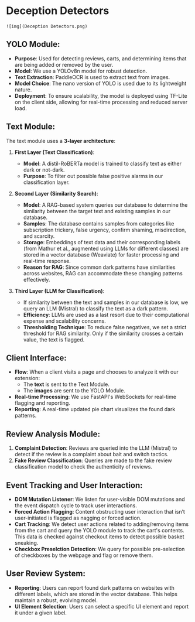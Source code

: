 
# Deception Detectors
    ![img](Deception Detectors.png)
## YOLO Module:
- **Purpose**: Used for detecting reviews, carts, and determining items that are being added or removed by the user.
- **Model**: We use a YOLOv8n model for robust detection.
- **Text Extraction**: PaddleOCR is used to extract text from images.
- **Model Choice**: The nano version of YOLO is used due to its lightweight nature.
- **Deployment**: To ensure scalability, the model is deployed using TF-Lite on the client side, allowing for real-time processing and reduced server load.

## Text Module:
The text module uses a **3-layer architecture**:

1. **First Layer (Text Classification)**:
    - **Model**: A distil-RoBERTa model is trained to classify text as either dark or not-dark.
    - **Purpose**: To filter out possible false positive alarms in our classification layer.

2. **Second Layer (Similarity Search)**:
    - **Model**: A RAG-based system queries our database to determine the similarity between the target text and existing samples in our database.
    - **Samples**: The database contains samples from categories like subscription trickery, false urgency, confirm shaming, misdirection, and scarcity.
    - **Storage**: Embeddings of text data and their corresponding labels (from Mathur et al., augmented using LLMs for different classes) are stored in a vector database (Weaviate) for faster processing and real-time response.
    - **Reason for RAG**: Since common dark patterns have similarities across websites, RAG can accommodate these changing patterns effectively.

3. **Third Layer (LLM for Classification)**:
    - If similarity between the text and samples in our database is low, we query an LLM (Mistral) to classify the text as a dark pattern.
    - **Efficiency**: LLMs are used as a last resort due to their computational expense and scalability concerns.
    - **Thresholding Technique**: To reduce false negatives, we set a strict threshold for RAG similarity. Only if the similarity crosses a certain value, the text is flagged.

## Client Interface:
- **Flow**: When a client visits a page and chooses to analyze it with our extension:
    - The **text** is sent to the Text Module.
    - The **images** are sent to the YOLO Module.
- **Real-time Processing**: We use FastAPI's WebSockets for real-time flagging and reporting.
- **Reporting**: A real-time updated pie chart visualizes the found dark patterns.

## Review Analysis Module:
1. **Complaint Detection**: Reviews are queried into the LLM (Mistral) to detect if the review is a complaint about bait and switch tactics.
2. **Fake Review Classification**: Queries are made to the fake review classification model to check the authenticity of reviews.

## Event Tracking and User Interaction:
- **DOM Mutation Listener**: We listen for user-visible DOM mutations and the event dispatch cycle to track user interactions.
- **Forced Action Flagging**: Content obstructing user interaction that isn’t user-initiated is flagged as nagging or forced action.
- **Cart Tracking**: We detect user actions related to adding/removing items from the cart and query the YOLO module to track the cart's contents. This data is checked against checkout items to detect possible basket sneaking.
- **Checkbox Preselction Detection**: We query for possible pre-selection of checkboxes by the webpage and flag or remove them.

## User Review System:
- **Reporting**: Users can report found dark patterns on websites with different labels, which are stored in the vector database. This helps maintain a robust, evolving model.
- **UI Element Selection**: Users can select a specific UI element and report it under a given label.

